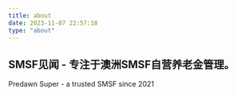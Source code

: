 ```yaml
---
title: about
date: 2023-11-07 22:57:18
type: "about"
---
```


## SMSF见闻 - 专注于澳洲SMSF自营养老金管理。


Predawn Super - a trusted SMSF since 2021